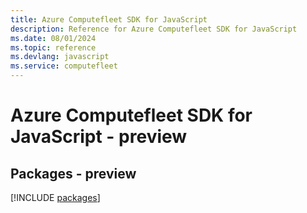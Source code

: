 ```yaml
---
title: Azure Computefleet SDK for JavaScript
description: Reference for Azure Computefleet SDK for JavaScript
ms.date: 08/01/2024
ms.topic: reference
ms.devlang: javascript
ms.service: computefleet
---
```

# Azure Computefleet SDK for JavaScript - preview
## Packages - preview
[!INCLUDE [packages](computefleet-index.md)]